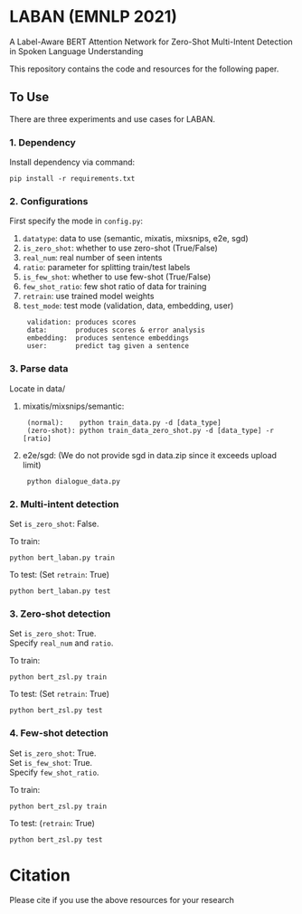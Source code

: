 # LABAN (EMNLP 2021)
A Label-Aware BERT Attention Network for Zero-Shot Multi-Intent Detection in Spoken Language Understanding

This repository contains the code and resources for the following paper.

## To Use
There are three experiments and use cases for LABAN.

### 1. Dependency
Install dependency via command:
>
    pip install -r requirements.txt

### 2. Configurations

First specify the mode in `config.py`:

1. `datatype`: data to use (semantic, mixatis, mixsnips, e2e, sgd) <br>
2. `is_zero_shot`: whether to use zero-shot (True/False) <br>
3. `real_num`: real number of seen intents <br>
4. `ratio`: parameter for splitting train/test labels <br>
5. `is_few_shot`: whether to use few-shot (True/False) <br>
6. `few_shot_ratio`: few shot ratio of data for training <br>
7. `retrain`: use trained model weights <br>
8. `test_mode`: test mode (validation, data, embedding, user)
    >
        validation: produces scores
        data:       produces scores & error analysis
        embedding:  produces sentence embeddings
        user:       predict tag given a sentence

### 3. Parse data
Locate in data/
1. mixatis/mixsnips/semantic:
    >
        (normal):    python train_data.py -d [data_type]
        (zero-shot): python train_data_zero_shot.py -d [data_type] -r [ratio]
2. e2e/sgd: (We do not provide sgd in data.zip since it exceeds upload limit)
    >
        python dialogue_data.py

### 2. Multi-intent detection

Set `is_zero_shot`: False.

To train:
>
    python bert_laban.py train

To test:
(Set `retrain`: True)
>
    python bert_laban.py test

### 3. Zero-shot detection

Set `is_zero_shot`: True. <br>
Specify `real_num` and `ratio`.

To train:
>
    python bert_zsl.py train
To test:
(Set `retrain`: True)
>
    python bert_zsl.py test

### 4. Few-shot detection

Set `is_zero_shot`: True. <br>
Set `is_few_shot`: True. <br>
Specify `few_shot_ratio`.

To train:
>
    python bert_zsl.py train
To test:
(`retrain`: True)
>
    python bert_zsl.py test


# Citation

Please cite if you use the above resources for your research



